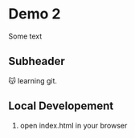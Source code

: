 # Demo 2

Some text

## Subheader

😽 learning git.

## Local Developement

1. open index.html in your browser
